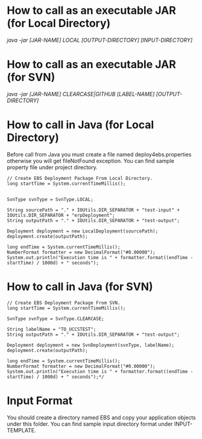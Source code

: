 # How to call as an executable JAR (for Local Directory)
_java -jar [JAR-NAME] LOCAL [OUTPUT-DIRECTORY] [INPUT-DIRECTORY]_


# How to call as an executable JAR (for SVN)
_java -jar [JAR-NAME] CLEARCASE|GITHUB [LABEL-NAME] [OUTPUT-DIRECTORY]_

# How to call in Java (for Local Directory)

Before call from Java you must create a file named deploy4ebs.properties otherwise you will get fileNotFound exception. You can find sample property file under project directory.

    // Create EBS Deployment Package From Local Directory.
    long startTime = System.currentTimeMillis();
        
        
    SvnType svnType = SvnType.LOCAL;
        
    String sourcePath = "." + IOUtils.DIR_SEPARATOR + "test-input" + IOUtils.DIR_SEPARATOR + "erpDeployment";
    String outputPath = "." + IOUtils.DIR_SEPARATOR + "test-output";

    Deployment deployment = new LocalDeployment(sourcePath);
    deployment.create(outputPath);
        
    long endTime = System.currentTimeMillis();
    NumberFormat formatter = new DecimalFormat("#0.00000");
    System.out.println("Execution time is " + formatter.format((endTime - startTime) / 1000d) + " seconds");
    
# How to call in Java (for SVN)

    // Create EBS Deployment Package From SVN.
    long startTime = System.currentTimeMillis();
        
    SvnType svnType = SvnType.CLEARCASE;
        
    String labelName = "TO_UCCSTEST";
    String outputPath = "." + IOUtils.DIR_SEPARATOR + "test-output";

    Deployment deployment = new SvnDeployment(svnType, labelName);
    deployment.create(outputPath);

    long endTime = System.currentTimeMillis();
    NumberFormat formatter = new DecimalFormat("#0.00000");
    System.out.println("Execution time is " + formatter.format((endTime - startTime) / 1000d) + " seconds");*/
    
# Input Format
  You should create a directory named EBS and copy your application objects under this folder. You can find sample input directory format under INPUT-TEMPLATE.
